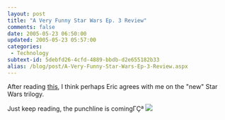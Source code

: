 ```yaml
---
layout: post
title: "A Very Funny Star Wars Ep. 3 Review"
comments: false
date: 2005-05-23 06:50:00
updated: 2005-05-23 05:57:00
categories:
 - Technology
subtext-id: 5debfd26-4cfd-4889-bbdb-d2e655182b33
alias: /blog/post/A-Very-Funny-Star-Wars-Ep-3-Review.aspx
---
```



After reading [this](http://blogs.msdn.com/ericgu/archive/2005/05/22/420899.aspx), I think perhaps Eric agrees with me on the "new" Star Wars trilogy.

Just keep reading, the punchline is comingΓÇª ![](http://www.peterprovost.org/Files/smile3.gif)
